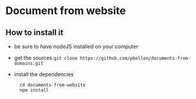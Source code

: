# Document from website
## How to install it 
- be sure to have nodeJS installed on your computer
- get the sources
  ```git clone https://github.com/pbellon/documents-from-domains.git```
- install the dependencies

  ```
    cd documents-from-website
    npm install
  ```
